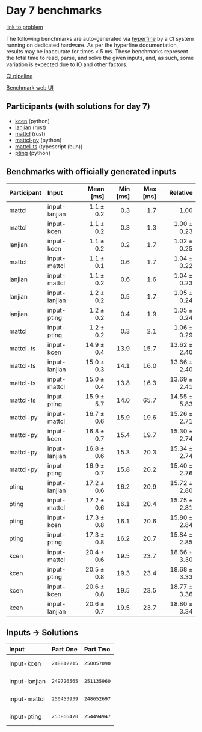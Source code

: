 # Day 7 benchmarks

[link to problem](https://adventofcode.com/2023/day/7)

The following benchmarks are auto-generated via
[hyperfine](https://github.com/sharkdp/hyperfine) by a CI system running on
dedicated hardware. As per the hyperfine documentation, results may be
inaccurate for times < 5 ms. These benchmarks represent the total time to read,
parse, and solve the given inputs, and, as such, some variation is expected due
to IO and other factors.

[CI pipeline](http://ci.papercode.net:8080/teams/main/pipelines/aoc2023)

[Benchmark web UI](https://aoc.ancalagon.black)


## Participants (with solutions for day 7)

- [kcen](https://github.com/kcen/aoc2023) (python)
- [lanjian](https://github.com/lanjian/aoc-2023) (rust)
- [mattcl](https://github.com/mattcl/aoc2023) (rust)
- [mattcl-py](https://github.com/mattcl/aoc2023-py) (python)
- [mattcl-ts](https://github.com/mattcl/aoc2023-js) (typescript (bun))
- [pting](https://github.com/pting/aoc2023) (python)


## Benchmarks with officially generated inputs

| Participant | Input | Mean [ms] | Min [ms] | Max [ms] | Relative |
|:---|:---|---:|---:|---:|---:|
| mattcl | input-lanjian | 1.1 ± 0.2 | 0.3 | 1.7 | 1.00 |
| mattcl | input-kcen | 1.1 ± 0.2 | 0.3 | 1.3 | 1.00 ± 0.23 |
| lanjian | input-kcen | 1.1 ± 0.2 | 0.2 | 1.7 | 1.02 ± 0.25 |
| mattcl | input-mattcl | 1.1 ± 0.1 | 0.6 | 1.7 | 1.04 ± 0.22 |
| lanjian | input-mattcl | 1.1 ± 0.2 | 0.6 | 1.6 | 1.04 ± 0.23 |
| lanjian | input-lanjian | 1.2 ± 0.2 | 0.5 | 1.7 | 1.05 ± 0.24 |
| lanjian | input-pting | 1.2 ± 0.2 | 0.4 | 1.9 | 1.05 ± 0.24 |
| mattcl | input-pting | 1.2 ± 0.2 | 0.3 | 2.1 | 1.06 ± 0.29 |
| mattcl-ts | input-kcen | 14.9 ± 0.4 | 13.9 | 15.7 | 13.62 ± 2.40 |
| mattcl-ts | input-lanjian | 15.0 ± 0.3 | 14.1 | 16.0 | 13.66 ± 2.40 |
| mattcl-ts | input-mattcl | 15.0 ± 0.4 | 13.8 | 16.3 | 13.69 ± 2.41 |
| mattcl-ts | input-pting | 15.9 ± 5.7 | 14.0 | 65.7 | 14.55 ± 5.83 |
| mattcl-py | input-mattcl | 16.7 ± 0.6 | 15.9 | 19.6 | 15.26 ± 2.71 |
| mattcl-py | input-kcen | 16.8 ± 0.7 | 15.4 | 19.7 | 15.30 ± 2.74 |
| mattcl-py | input-lanjian | 16.8 ± 0.6 | 15.3 | 20.3 | 15.34 ± 2.74 |
| mattcl-py | input-pting | 16.9 ± 0.7 | 15.8 | 20.2 | 15.40 ± 2.76 |
| pting | input-lanjian | 17.2 ± 0.6 | 16.2 | 20.9 | 15.72 ± 2.80 |
| pting | input-mattcl | 17.2 ± 0.6 | 16.1 | 20.4 | 15.75 ± 2.81 |
| pting | input-kcen | 17.3 ± 0.8 | 16.1 | 20.6 | 15.80 ± 2.84 |
| pting | input-pting | 17.3 ± 0.8 | 16.2 | 20.7 | 15.84 ± 2.85 |
| kcen | input-mattcl | 20.4 ± 0.6 | 19.5 | 23.7 | 18.66 ± 3.30 |
| kcen | input-pting | 20.5 ± 0.8 | 19.3 | 23.4 | 18.68 ± 3.33 |
| kcen | input-kcen | 20.6 ± 0.8 | 19.5 | 23.5 | 18.77 ± 3.36 |
| kcen | input-lanjian | 20.6 ± 0.7 | 19.5 | 23.7 | 18.80 ± 3.34 |


## Inputs -> Solutions

| Input | Part One | Part Two |
|:---|:---|:---|
|input-kcen|<pre>248812215</pre>|<pre>250057090</pre>|
|input-lanjian|<pre>249726565</pre>|<pre>251135960</pre>|
|input-mattcl|<pre>250453939</pre>|<pre>248652697</pre>|
|input-pting|<pre>253866470</pre>|<pre>254494947</pre>|